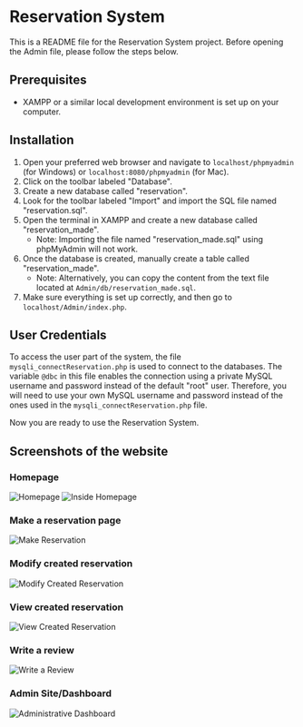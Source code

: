 # Reservation System

This is a README file for the Reservation System project. Before opening the Admin file, please follow the steps below.

## Prerequisites

- XAMPP or a similar local development environment is set up on your computer.

## Installation

1. Open your preferred web browser and navigate to `localhost/phpmyadmin` (for Windows) or `localhost:8080/phpmyadmin` (for Mac).
2. Click on the toolbar labeled "Database".
3. Create a new database called "reservation".
4. Look for the toolbar labeled "Import" and import the SQL file named "reservation.sql".
5. Open the terminal in XAMPP and create a new database called "reservation_made".
   - Note: Importing the file named "reservation_made.sql" using phpMyAdmin will not work.
6. Once the database is created, manually create a table called "reservation_made".
   - Note: Alternatively, you can copy the content from the text file located at `Admin/db/reservation_made.sql`.
7. Make sure everything is set up correctly, and then go to `localhost/Admin/index.php`.

## User Credentials

To access the user part of the system, the file `mysqli_connectReservation.php` is used to connect to the databases. The variable `@dbc` in this file enables the connection using a private MySQL username and password instead of the default "root" user. Therefore, you will need to use your own MySQL username and password instead of the ones used in the `mysqli_connectReservation.php` file.

Now you are ready to use the Reservation System.


## Screenshots of the website

### Homepage
![Homepage](https://github.com/ej0306/Reserve/assets/54604143/3a086b13-64a4-4d8f-b2d6-a14790d4b693)
![Inside Homepage](https://github.com/ej0306/Reserve/assets/54604143/31a43b06-b23a-44c2-b9b7-dcc729505b12)

### Make a reservation page
![Make Reservation](https://github.com/ej0306/Reserve/assets/54604143/c266b9ac-9b95-4444-9179-223884802296)

### Modify created reservation
![Modify Created Reservation](https://github.com/ej0306/Reserve/assets/54604143/d7992f68-5853-421e-a158-95a032a6b63e)

### View created reservation
![View Created Reservation](https://github.com/ej0306/Reserve/assets/54604143/2460eff4-446f-4478-a064-2ec481e6f612)

### Write a review
![Write a Review](https://github.com/ej0306/Reserve/assets/54604143/3e604c91-ebfc-477d-a237-87a10125098b)


### Admin Site/Dashboard
![Administrative Dashboard](https://github.com/ej0306/Reserve/assets/54604143/23af4d77-a61d-4e74-9083-3ad30325e36a)


